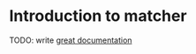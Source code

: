 # Introduction to matcher

TODO: write [great documentation](http://jacobian.org/writing/what-to-write/)

